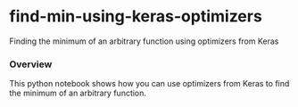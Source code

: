 # find-min-using-keras-optimizers
Finding the minimum of an arbitrary function using optimizers from Keras

### Overview

This python notebook shows how you can use optimizers from Keras to find the minimum of an arbitrary function.
